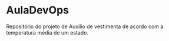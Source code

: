 # AulaDevOps
Repositório do projeto de Auxilio de vestimenta de acordo com a temperatura média de um estado.
